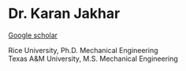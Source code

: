 # Dr. Karan Jakhar

[Google scholar](https://scholar.google.co.in/citations?user=buVddBgAAAAJ&hl)

Rice University, Ph.D. Mechanical Engineering  
Texas A&M University, M.S. Mechanical Engineering
